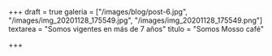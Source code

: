 +++
draft = true
galeria = ["/images/blog/post-6.jpg", "/images/img_20201128_175549.jpg", "/images/img_20201128_175549.png"]
textarea = "Somos vigentes en más de 7 años"
titulo = "Somos Mosso café"

+++
